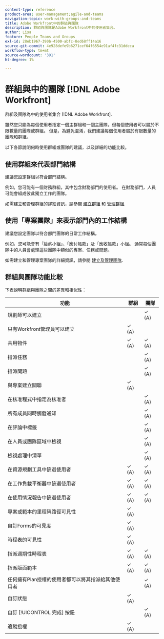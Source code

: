 ```yaml
---
content-type: reference
product-area: user-management;agile-and-teams
navigation-topic: work-with-groups-and-teams
title: Adobe Workfront中的群組與團隊
description: 群組與團隊是Adobe Workfront中的使用者集合。
author: Lisa
feature: People Teams and Groups
exl-id: 28eb1967-390b-4500-abfc-8ed68ff14a16
source-git-commit: 4e928defe9b6271cef64f6554e91af4fc31ddeca
workflow-type: tm+mt
source-wordcount: '391'
ht-degree: 1%

---
```


# 群組與中的團隊 [!DNL Adobe Workfront]

<!-- Audited: 12/2023 -->

群組及團隊為中的使用者集合 [!DNL Adobe Workfront].

雖然您只能為每個使用者指定一個主群組和一個主團隊，但每個使用者可以屬於不限數量的團隊或群組。 但是，為避免混淆，我們建議每個使用者屬於有限數量的團隊和群組。

以下各節說明何時使用群組或團隊的建議，以及詳細的功能比較。

## 使用群組來代表部門結構

建議您設定群組以符合部門結構。

例如，您可能有一個財務群組，其中包含財務部門的使用者。 在財務部門，人員可能會組成彼此獨立工作的團隊。

如需建立和管理群組的詳細資訊，請參閱 [建立群組](../../administration-and-setup/manage-groups/create-and-manage-groups/create-a-group.md) 和 [管理群組](../../administration-and-setup/manage-groups/create-and-manage-groups/manage-a-group.md).

## 使用「專案團隊」來表示部門內的工作結構

建議您設定團隊以符合部門團隊的日常工作結構。

例如，您可能會有「給薪小組」、「應付帳款」及「應收帳款」小組。 通常每個團隊中的人員會處理這些團隊中類似的專案、任務或問題。

如需建立和管理專案團隊的詳細資訊，請參閱 [建立及管理團隊](../../people-teams-and-groups/create-and-manage-teams/create-and-mange-teams.md).

## 群組與團隊功能比較

下表說明群組與團隊之間的差異和相似性：

| **功能** | **群組** | **團隊** |
|---|---|---|
| 規劃師可以建立 |  | ✓ (A) |
| 只有Workfront管理員可以建立 | ✓ (A) |  |
| 共用物件 | ✓ (A) | ✓ (A) |
| 指派任務 |  | ✓ (A) |
| 指派問題 |  | ✓ (A) |
| 與專案建立關聯 | ✓ (A) |  |
| 在核准程式中指定為核准者 |  | ✓ (A) |
| 所有成員同時觸發通知 |  | ✓ (A) |
| 在評論中標籤 |  | ✓ (A) |
| 在人員或團隊區域中檢視 |  | ✓ (A) |
| 檢視處理中清單 |  | ✓ (A) |
| 在資源規劃工具中篩選使用者 | ✓ (A) | ✓ (A) |
| 在工作負載平衡器中篩選使用者 | ✓ (A) | ✓ (A) |
| 在使用情況報告中篩選使用者 | ✓ (A) | ✓ (A) |
| 專案或範本的里程碑路徑可見性 | ✓ (A) |  |
| 自訂Forms的可見度 | ✓ (A) |  |
| 時程表的可見性 | ✓ (A) |  |
| 指派週期性時程表 | ✓ (A) | ✓ (A) |
| 指派版面範本 | ✓ (A) | ✓ (A) |
| 任何擁有Plan授權的使用者都可以將其指派給其他使用者 |  | ✓ (A) |
| 自訂狀態 | ✓ (A) |  |
| 自訂 [!UICONTROL 完成] 按鈕 |  | ✓ (A) |
| 追蹤授權 | ✓ (A) |  |
